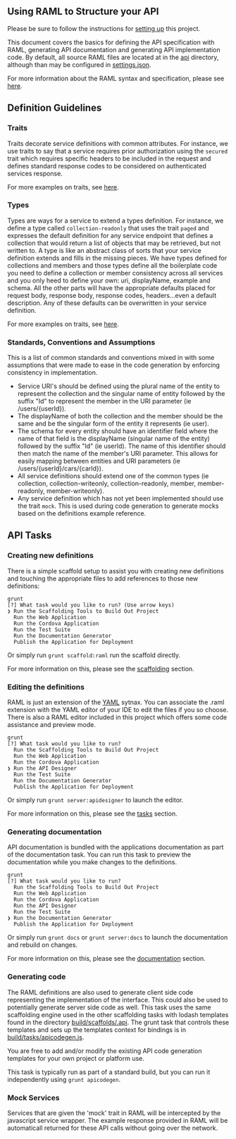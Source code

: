 ## Using RAML to Structure your API

Please be sure to follow the instructions for [setting up](./SETUP.md) this project.

This document covers the basics for defining the API specification with RAML, generating API documentation
and generating API implementation code. By default, all source RAML files are located at in the [api](../../api)
directory, although than may be configured in [settings.json](../../settings.json).

For more information about the RAML syntax and specification, please see [here](http://raml.org/docs.html).

## Definition Guidelines

### Traits

Traits decorate service definitions with common attributes. For instance, we use traits to say that
a service requires prior authorization using the `secured` trait which requires specific headers
to be included in the request and defines standard response codes to be considered on authenticated 
services response.

For more examples on traits, see [here](http://raml.org/docs-200.html#traits).

### Types

Types are ways for a service to extend a types definition. For instance, we define a type called `collection-readonly`
that uses the trait `paged` and expresses the default definition for any service endpoint that defines a collection
that would return a list of objects that may be retrieved, but not written to. A type is like an abstract class of sorts
that your service definition extends and fills in the missing pieces. We have types defined for collections and members
and those types define all the boilerplate code you need to define a collection or member consistency across all
services and you only heed to define your own: uri, displayName, example and schema. All the other parts will have the
appropriate defaults placed for request body, response body, response codes, headers...even a default description. Any
of these defaults can be overwritten in your service definition.

For more examples on traits, see [here](http://raml.org/docs-200.html#resource-types).

### Standards, Conventions and Assumptions

This is a list of common standards and conventions mixed in with some assumptions that were made to ease in the 
code generation by enforcing consistency in implementation. 

* Service URI's should be defined using the plural name of the entity to represent the collection and the singular
name of entity followed by the suffix "Id" to represent the member in the URI parameter (ie /users/{userId}). 
* The displayName of both the collection and the member should be the same and be the singular form of the entity it
represents (ie user). 
* The schema for every entity should have an identifier field where the name of that field is the displayName (singular
name of the entity) followed by the suffix "Id" (ie userId). The name of this identifier should then match the name of
the member's URI parameter. This allows for easily mapping between entities and URI parameters (ie /users/{userId}/cars/{carId}).
* All service definitions should extend one of the common types (ie collection, collection-writeonly, collection-readonly,
member, member-readonly, member-writeonly). 
* Any service definition which has not yet been implemented should use the trait `mock`. This is used during code generation
to generate mocks based on the definitions example reference.

## API Tasks

### Creating new definitions

There is a simple scaffold setup to assist you with creating new definitions and touching the appropriate files
to add references to those new definitions:

    grunt
    [?] What task would you like to run? (Use arrow keys)
    ❯ Run the Scaffolding Tools to Build Out Project
      Run the Web Application
      Run the Cordova Application
      Run the Test Suite
      Run the Documentation Generator
      Publish the Application for Deployment

Or simply run `grunt scaffold:raml` run the scaffold directly.

For more information on this, please see the [scaffolding](./SCAFFOLDING.md) section.

### Editing the definitions

RAML is just an extension of the [YAML](http://www.yaml.org/) sytnax. You can associate the .raml extension with the YAML editor of your 
IDE to edit the files if you so choose. There is also a RAML editor included in this project which offers some
code assistance and preview mode.

    grunt
    [?] What task would you like to run? 
      Run the Scaffolding Tools to Build Out Project 
      Run the Web Application 
      Run the Cordova Application 
    ❯ Run the API Designer 
      Run the Test Suite 
      Run the Documentation Generator 
      Publish the Application for Deployment 


Or simply run `grunt server:apidesigner` to launch the editor.

For more information on this, please see the [tasks](./TASKS.md) section.

### Generating documentation

API documentation is bundled with the applications documentation as part of the documentation task. You can run
this task to preview the documentation while you make changes to the definitions.

    grunt
    [?] What task would you like to run? 
      Run the Scaffolding Tools to Build Out Project 
      Run the Web Application 
      Run the Cordova Application 
      Run the API Designer 
      Run the Test Suite 
    ❯ Run the Documentation Generator 
      Publish the Application for Deployment 


Or simply run `grunt docs` or `grunt server:docs` to launch the documentation and rebuild on changes.

For more information on this, please see the [documentation](./DOCUMENTATION.md) section.

### Generating code

The RAML definitions are also used to generate client side code representing the implementation of the interface. This
could also be used to potentially generate server side code as well. This task uses the same scaffolding engine used
in the other scaffolding tasks with lodash templates found in the directory 
[build/scaffolds/.api](../../build/scaffolds/.api). The grunt task that controls these templates and sets up the 
templates context for bindings is in [build/tasks/apicodegen.js](../../build/tasks/apicodegen.js).

You are free to add and/or modify the existing API code generation templates for your own project or platform use.

This task is typically run as part of a standard build, but you can run it independently using `grunt apicodegen`.

### Mock Services

Services that are given the 'mock' trait in RAML will be intercepted by the javascript service wrapper.
The example response provided in RAML will be automaticall returned for these API calls without going over the network.

